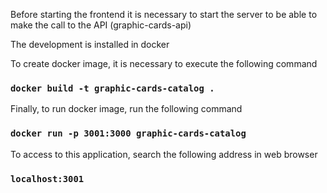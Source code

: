 Before starting the frontend it is necessary to start the server to be able to make the call to the API (graphic-cards-api)

The development is installed in docker

To create docker image, it is necessary to execute the following command

### `docker build -t graphic-cards-catalog .`

Finally, to run docker image, run the following command

### `docker run -p 3001:3000 graphic-cards-catalog`

To access to this application, search the following address in web browser

### `localhost:3001`